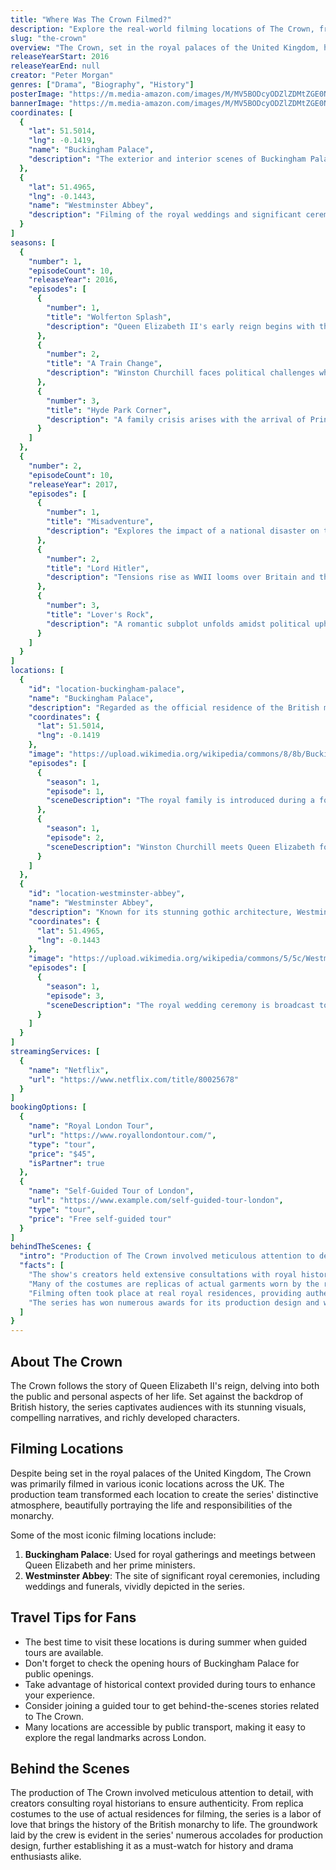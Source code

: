 ```yaml
---
title: "Where Was The Crown Filmed?"
description: "Explore the real-world filming locations of The Crown, from Buckingham Palace to stunning British landscapes."
slug: "the-crown"
overview: "The Crown, set in the royal palaces of the United Kingdom, has captivated audiences with its intricate storytelling and lavish production. Despite being set in the opulent world of British royalty, the series was primarily filmed in various locations across the UK and beyond."
releaseYearStart: 2016
releaseYearEnd: null
creator: "Peter Morgan"
genres: ["Drama", "Biography", "History"]
posterImage: "https://m.media-amazon.com/images/M/MV5BODcyODZlZDMtZGE0Ni00NjBhLWJlYTAtZDdlNWY3MzkwMGVhXkEyXkFqcGc@._V1_SX300.jpg"
bannerImage: "https://m.media-amazon.com/images/M/MV5BODcyODZlZDMtZGE0Ni00NjBhLWJlYTAtZDdlNWY3MzkwMGVhXkEyXkFqcGc@._V1_SX300.jpg"
coordinates: [
  { 
    "lat": 51.5014, 
    "lng": -0.1419, 
    "name": "Buckingham Palace", 
    "description": "The exterior and interior scenes of Buckingham Palace, depicting royal gatherings."
  },
  { 
    "lat": 51.4965, 
    "lng": -0.1443, 
    "name": "Westminster Abbey", 
    "description": "Filming of the royal weddings and significant ceremonies took place here."
  }
]
seasons: [
  {
    "number": 1,
    "episodeCount": 10,
    "releaseYear": 2016,
    "episodes": [
      {
        "number": 1,
        "title": "Wolferton Splash",
        "description": "Queen Elizabeth II's early reign begins with the struggles of her marriage."
      },
      {
        "number": 2,
        "title": "A Train Change",
        "description": "Winston Churchill faces political challenges while the royal family adjusts."
      },
      {
        "number": 3,
        "title": "Hyde Park Corner",
        "description": "A family crisis arises with the arrival of Prince Philip's mother."
      }
    ]
  },
  {
    "number": 2,
    "episodeCount": 10,
    "releaseYear": 2017,
    "episodes": [
      {
        "number": 1,
        "title": "Misadventure",
        "description": "Explores the impact of a national disaster on the royal family."
      },
      {
        "number": 2,
        "title": "Lord Hitler",
        "description": "Tensions rise as WWII looms over Britain and the monarchy."
      },
      {
        "number": 3,
        "title": "Lover's Rock",
        "description": "A romantic subplot unfolds amidst political upheaval in Britain."
      }
    ]
  }
]
locations: [
  {
    "id": "location-buckingham-palace",
    "name": "Buckingham Palace",
    "description": "Regarded as the official residence of the British monarch, Buckingham Palace has been beautifully recreated for The Crown. Key scenes depicting various royal events were filmed here, showcasing the grandeur of the palace and the British monarchy.",
    "coordinates": {
      "lat": 51.5014,
      "lng": -0.1419
    },
    "image": "https://upload.wikimedia.org/wikipedia/commons/8/8b/Buckingham_Palace%2C_London%2C_United_Kingdom_-_2016.jpg",
    "episodes": [
      {
        "season": 1,
        "episode": 1,
        "sceneDescription": "The royal family is introduced during a formal gathering."
      },
      {
        "season": 1,
        "episode": 2,
        "sceneDescription": "Winston Churchill meets Queen Elizabeth for the first time."
      }
    ]
  },
  {
    "id": "location-westminster-abbey",
    "name": "Westminster Abbey",
    "description": "Known for its stunning gothic architecture, Westminster Abbey served as a pivotal location for many royal ceremonies. The filming brought to life the traditions and solemnity associated with such significant events.",
    "coordinates": {
      "lat": 51.4965,
      "lng": -0.1443
    },
    "image": "https://upload.wikimedia.org/wikipedia/commons/5/5c/Westminster_Abbey%2C_London%2C_United_Kingdom_%28cropped%29.jpg",
    "episodes": [
      {
        "season": 1,
        "episode": 3,
        "sceneDescription": "The royal wedding ceremony is broadcast to the nation."
      }
    ]
  }
]
streamingServices: [
  {
    "name": "Netflix",
    "url": "https://www.netflix.com/title/80025678"
  }
]
bookingOptions: [
  {
    "name": "Royal London Tour",
    "url": "https://www.royallondontour.com/",
    "type": "tour",
    "price": "$45",
    "isPartner": true
  },
  {
    "name": "Self-Guided Tour of London",
    "url": "https://www.example.com/self-guided-tour-london",
    "type": "tour",
    "price": "Free self-guided tour"
  }
]
behindTheScenes: {
  "intro": "Production of The Crown involved meticulous attention to detail, recreating the opulence of the British royal family.",
  "facts": [
    "The show's creators held extensive consultations with royal historians for accuracy.",
    "Many of the costumes are replicas of actual garments worn by the royals.",
    "Filming often took place at real royal residences, providing authenticity.",
    "The series has won numerous awards for its production design and writing."
  ]
}
---
```


## About The Crown

The Crown follows the story of Queen Elizabeth II's reign, delving into both the public and personal aspects of her life. Set against the backdrop of British history, the series captivates audiences with its stunning visuals, compelling narratives, and richly developed characters.

## Filming Locations

Despite being set in the royal palaces of the United Kingdom, The Crown was primarily filmed in various iconic locations across the UK. The production team transformed each location to create the series' distinctive atmosphere, beautifully portraying the life and responsibilities of the monarchy.

Some of the most iconic filming locations include:

1. **Buckingham Palace**: Used for royal gatherings and meetings between Queen Elizabeth and her prime ministers.
2. **Westminster Abbey**: The site of significant royal ceremonies, including weddings and funerals, vividly depicted in the series.

## Travel Tips for Fans

- The best time to visit these locations is during summer when guided tours are available.
- Don't forget to check the opening hours of Buckingham Palace for public openings.
- Take advantage of historical context provided during tours to enhance your experience.
- Consider joining a guided tour to get behind-the-scenes stories related to The Crown.
- Many locations are accessible by public transport, making it easy to explore the regal landmarks across London.

## Behind the Scenes

The production of The Crown involved meticulous attention to detail, with creators consulting royal historians to ensure authenticity. From replica costumes to the use of actual residences for filming, the series is a labor of love that brings the history of the British monarchy to life. The groundwork laid by the crew is evident in the series' numerous accolades for production design, further establishing it as a must-watch for history and drama enthusiasts alike.